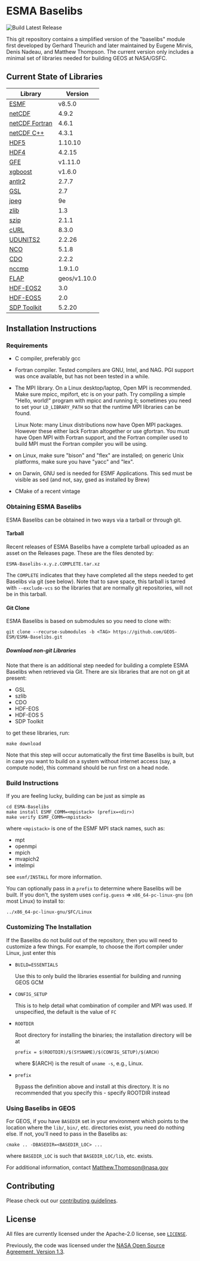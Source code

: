 # ESMA Baselibs

![Build Latest Release](https://github.com/GEOS-ESM/ESMA-Baselibs/workflows/Build%20Baselibs/badge.svg?event=release)

This git repository contains a simplified version of the "baselibs"
module first developed by Gerhard Theurich and later maintained by
Eugene Mirvis, Denis Nadeau, and Matthew Thompson. The current version
only includes a minimal set of libraries needed for building GEOS at
NASA/GSFC.

## Current State of Libraries

| Library                                                                 | Version      |
| ---                                                                     | ---          |
| [ESMF](https://github.com/esmf-org/esmf)                                | v8.5.0       |
| [netCDF](https://github.com/Unidata/netcdf-c)                           | 4.9.2        |
| [netCDF Fortran](https://github.com/Unidata/netcdf-fortran)             | 4.6.1        |
| [netCDF C++](https://github.com/Unidata/netcdf-cxx4)                    | 4.3.1        |
| [HDF5](https://portal.hdfgroup.org/display/support)                     | 1.10.10      |
| [HDF4](https://portal.hdfgroup.org/display/support)                     | 4.2.15       |
| [GFE](https://github.com/Goddard-Fortran-Ecosystem/GFE)                 | v1.11.0      |
| [xgboost](https://github.com/dmlc/xgboost)                              | v1.6.0       |
| [antlr2](https://www.antlr2.org/)                                       | 2.7.7        |
| [GSL](https://www.gnu.org/software/gsl/)                                | 2.7          |
| [jpeg](http://www.ijg.org/)                                             | 9e           |
| [zlib](http://www.zlib.net/)                                            | 1.3          |
| [szip](https://support.hdfgroup.org/doc_resource/SZIP/)                 | 2.1.1        |
| [cURL](https://curl.haxx.se/)                                           | 8.3.0        |
| [UDUNITS2](https://github.com/Unidata/UDUNITS-2)                        | 2.2.26       |
| [NCO](http://nco.sourceforge.net/)                                      | 5.1.8        |
| [CDO](https://code.mpimet.mpg.de/projects/cdo)                          | 2.2.2        |
| [nccmp](https://gitlab.com/remikz/nccmp)                                | 1.9.1.0      |
| [FLAP](https://github.com/mathomp4/FLAP)                                | geos/v1.10.0 |
| [HDF-EOS2](https://wiki.earthdata.nasa.gov/display/DAS)                 | 3.0          |
| [HDF-EOS5](https://wiki.earthdata.nasa.gov/display/DAS)                 | 2.0          |
| [SDP Toolkit](https://wiki.earthdata.nasa.gov/display/DAS)              | 5.2.20       |

## Installation Instructions

### Requirements

- C compiler, preferably gcc

- Fortran compiler. Tested compilers are GNU, Intel, and NAG.
  PGI support was once available, but has not been tested in a while.

- The MPI library. On a Linux desktop/laptop, Open MPI is recommended.
  Make sure mpicc, mpifort, etc is on your path. Try compiling a simple
  "Hello, world!" program with mpicc and running it; sometimes you need
  to set your `LD_LIBRARY_PATH` so that the runtime MPI libraries can be
  found.

  Linux Note: many Linux distributions now have Open MPI packages.
              However these either lack Fortran altogether or
              use gfortran. You must have Open MPI with Fortran
              support, and the Fortran compiler used to build MPI
              must the Fortran compiler you will be using.

- on Linux, make sure "bison" and "flex" are installed; on generic Unix
  platforms, make sure you have "yacc" and "lex".

- on Darwin, GNU sed is needed for ESMF Applications. This sed must be
  visible as sed (and not, say, gsed as installed by Brew)

- CMake of a recent vintage

### Obtaining ESMA Baselibs

ESMA Baselibs can be obtained in two ways via a tarball or through git.

#### Tarball

Recent releases of ESMA Baselibs have a complete tarball uploaded as an
asset on the Releases page. These are the files denoted by:
```
ESMA-Baselibs-x.y.z.COMPLETE.tar.xz
```

The `COMPLETE` indicates that they have completed all the steps needed
to get Baselibs via git (see below). Note that to save space, this
tarball is tarred with `--exclude-vcs` so the libraries that are
normally git repositories, will not be in this tarball.

#### Git Clone

ESMA Baselibs is based on submodules so you need to clone with:

```
git clone --recurse-submodules -b <TAG> https://github.com/GEOS-ESM/ESMA-Baselibs.git
```

##### Download non-git Libraries

Note that there is an additional step needed for building a complete
ESMA Baselibs when retrieved via Git. There are six libraries that are not on git at present:

* GSL
* szlib
* CDO
* HDF-EOS
* HDF-EOS 5
* SDP Toolkit

to get these libraries, run:
```
make download
```
Note that this step will occur automatically the first time Baselibs is
built, but in case you want to build on a system without internet
access (say, a compute node), this command should be run first on a head
node.

### Build Instructions

If you are feeling lucky, building can be just as simple as

```
cd ESMA-Baselibs
make install ESMF_COMM=<mpistack> (prefix=<dir>)
make verify ESMF_COMM=<mpistack>
```
where `<mpistack>` is one of the ESMF MPI stack names, such as:

- mpt
- openmpi
- mpich
- mvapich2
- intelmpi

see `esmf/INSTALL` for more information.

You can optionally pass in a `prefix` to determine where Baselibs will
be built. If you don't, the system uses `config.guess` =>
`x86_64-pc-linux-gnu` (on most Linux) to install to:
```
../x86_64-pc-linux-gnu/$FC/Linux
```

### Customizing The Installation

If the Baselibs do not build out of the repository, then you will
need to customize a few things. For example, to choose the ifort
compiler under Linux, just enter this

- `BUILD=ESSENTIALS`

  Use this to only build the libraries essential for building and
  running GEOS GCM

- `CONFIG_SETUP`

  This is to help detail what combination of compiler and
  MPI was used. If unspecified, the default is the value
  of `FC`

- `ROOTDIR`

  Root directory for installing the binaries; the installation directory
  will be at

  ```
  prefix = $(ROOTDIR)/$(SYSNAME)/$(CONFIG_SETUP)/$(ARCH)
  ```

  where $(ARCH) is the result of `uname -s`, e.g., Linux.

- `prefix`

  Bypass the definition above and install at this directory. It is no
  recommended that you specify this - specify ROOTDIR instead

### Using Baselibs in GEOS

For GEOS, if you have `BASEDIR` set in your environment which points to the location where
the `lib/`, `bin/`, etc. directories exist, you need do nothing else.
If not, you'll need to pass in the Baselibs as:

```
cmake .. -DBASEDIR=<BASEDIR_LOC> ...
```
where `BASEDIR_LOC` is such that `BASEDIR_LOC/lib`, etc. exists.

For additional information, contact Matthew.Thompson@nasa.gov


## Contributing

Please check out our [contributing guidelines](CONTRIBUTING.md).

## License

All files are currently licensed under the Apache-2.0 license, see [`LICENSE`](LICENSE).

Previously, the code was licensed under the [NASA Open Source Agreement, Version 1.3](LICENSE-NOSA).
